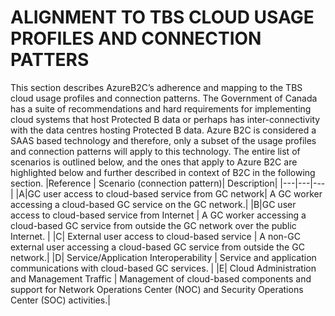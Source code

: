 # ALIGNMENT TO TBS CLOUD USAGE PROFILES AND CONNECTION PATTERS

This section describes AzureB2C’s adherence and mapping to the TBS cloud usage profiles and connection patterns. The Government of Canada has a suite of recommendations and hard requirements for implementing cloud systems that host Protected B data or perhaps has inter-connectivity with the data centres hosting Protected B data. Azure B2C is considered a SAAS based technology and therefore, only a subset of the usage profiles and connection patterns will apply to this technology. The entire list of scenarios is outlined below, and the ones that apply to Azure B2C are highlighted below and further described in context of B2C in the following section.
|Reference | Scenario (connection pattern)| Description|
|---|---|---|
|A|GC user access to cloud-based service from GC network| A GC worker accessing a cloud-based GC service on the GC network.|
|B|GC user access to cloud-based service from Internet | A GC worker accessing a cloud-based GC service from outside the GC network over the public Internet. |
|C| External user access to cloud-based service |  A non-GC external user accessing a cloud-based GC service from outside the GC network.|
|D| Service/Application Interoperability | Service and application communications with cloud-based GC services. |
|E| Cloud Administration and Management Traffic | Management of cloud-based components and support for Network Operations Center (NOC) and Security Operations Center (SOC) activities.|